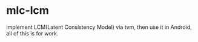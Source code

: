 # mlc-lcm
implement LCM(Latent Consistency Model) via tvm, then use it in Android, all of this is for work.
